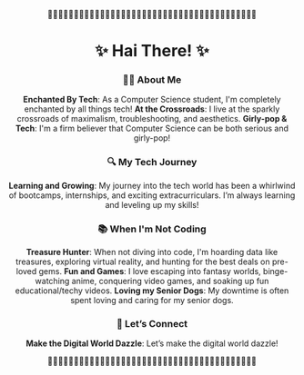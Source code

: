 <div align="center">
  🌸🌸🌸🌸🌸🌸🌸🌸🌸🌸🌸🌸🌸🌸🌸🌸🌸🌸🌸🌸🌸🌸🌸🌸🌸🌸🌸🌸🌸🌸🌸🌸🌸🌸🌸🌸🌸🌸🌸🌸

# ✨ Hai There! ✨
</div>

<div align="center">

  ### 👩‍💻 About Me
**Enchanted By Tech**: As a Computer Science student, I'm completely enchanted by all things tech!
**At the Crossroads**: I live at the sparkly crossroads of maximalism, troubleshooting, and aesthetics.
**Girly-pop & Tech**: I'm a firm believer that Computer Science can be both serious and girly-pop!

  ### 🔍 My Tech Journey
**Learning and Growing**: My journey into the tech world has been a whirlwind of bootcamps, internships, and exciting extracurriculars. I’m always learning and leveling up my skills!

  ### 📚 When I'm Not Coding
**Treasure Hunter**: When not diving into code, I'm hoarding data like treasures, exploring virtual reality, and hunting for the best deals on pre-loved gems.
**Fun and Games**: I love escaping into fantasy worlds, binge-watching anime, conquering video games, and soaking up fun educational/techy videos.
**Loving my Senior Dogs**: My downtime is often spent loving and caring for my senior dogs.

  ### 💖 Let’s Connect
**Make the Digital World Dazzle**: Let’s make the digital world dazzle!
</div>

<div align="center">
🌸🌸🌸🌸🌸🌸🌸🌸🌸🌸🌸🌸🌸🌸🌸🌸🌸🌸🌸🌸🌸🌸🌸🌸🌸🌸🌸🌸🌸🌸🌸🌸🌸🌸🌸🌸🌸🌸🌸🌸
</div>
